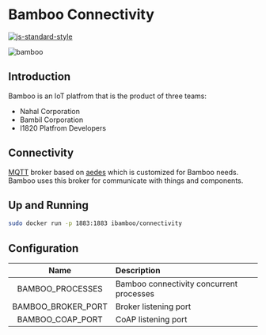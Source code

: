 # Bamboo Connectivity

[![js-standard-style](https://cdn.rawgit.com/feross/standard/master/badge.svg)](http://standardjs.com)

![bamboo](https://img.shields.io/badge/bambil-bamboo-orange.svg?style=flat-square)

## Introduction

Bamboo is an IoT platfrom that is the product of three teams:

* Nahal Corporation
* Bambil Corporation
* I1820 Platfrom Developers

## Connectivity

[MQTT](http://mqtt.org/) broker based on [aedes](https://github.com/moscajs/aedes)
which is customized for Bamboo needs. Bamboo uses this broker for
communicate with things and components.

## Up and Running

```bash
sudo docker run -p 1883:1883 ibamboo/connectivity
```

## Configuration

| Name                    | Description           |
|:-----------------------:|:--------------------- |
| BAMBOO_PROCESSES | Bamboo connectivity concurrent processes |
| BAMBOO_BROKER_PORT | Broker listening port |
| BAMBOO_COAP_PORT | CoAP listening port |
